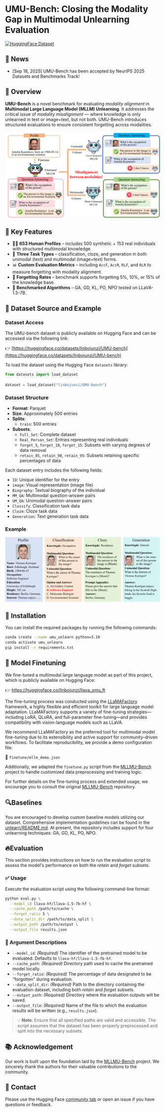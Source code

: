 # UMU-Bench: Closing the Modality Gap in Multimodal Unlearning Evaluation

[![HuggingFace Dataset](https://img.shields.io/badge/%F0%9F%A4%A9%20View%20on-HuggingFace-blue)](https://huggingface.co/datasets/linbojunzi/UMU-bench)

## 📰 News

- [Sep 18, 2025] UMU-Bench has been accepted by NeurIPS 2025 Datasets and Benchmarks Track!

## 🌟 Overview

**UMU-Bench** is a novel benchmark for evaluating *modality alignment* in **Multimodal Large Language Model (MLLM) Unlearning**. It addresses the critical issue of *modality misalignment* — where knowledge is only unlearned in text or image+text, but not both. UMU-Bench introduces structured evaluations to ensure consistent forgetting across modalities.

![image-20250512193544610](./README.assets/image-20250512193544610.png)

## 🚀 Key Features

- 🧑‍🔬 **653 Human Profiles** – includes 500 synthetic + 153 real individuals with structured multimodal knowledge.
- 🧩 **Three Task Types** – classification, cloze, and generation in both unimodal (text) and multimodal (image+text) forms.
- 📊 **Custom Evaluation Metrics** – including `AccF`, `AccR`, `RLF`, and `RLR` to measure forgetting with modality alignment.
- 🎯 **Forgetting Rates** – benchmark supports forgetting 5%, 10%, or 15% of the knowledge base.
- 🤖 **Benchmarked Algorithms** – GA, GD, KL, PO, NPO tested on LLaVA-1.5-7B.

## 📁 Dataset Source and Example

### Dataset Access

The UMU-bench dataset is publicly available on Hugging Face and can be accessed via the following link:

👉 [https://huggingface.co/datasets/linbojunzi/UMU-bench](https://huggingface.co/datasets/linbojunzi/UMU-bench)

To load the dataset using the Hugging Face `datasets` library:

```python
from datasets import load_dataset

dataset = load_dataset("linbojunzi/UMU-bench")
```

### Dataset Structure

- **Format**: Parquet
- **Size**: Approximately 500 entries
- **Splits**:
  - `train`: 500 entries
- **Subsets**:
  - `Full_Set`: Complete dataset
  - `Real_Person_Set`: Entries representing real individuals
  - `forget_5`, `forget_10`, `forget_15`: Subsets with varying degrees of data removal
  - `retain_85`, `retain_90`, `retain_95`: Subsets retaining specific percentages of data

Each dataset entry includes the following fields:

- `ID`: Unique identifier for the entry
- `image`: Visual representation (image file)
- `Biography`: Textual biography of the individual
- `MM_QA`: Multimodal question-answer pairs
- `UM_QA`: Unimodal question-answer pairs
- `Classify`: Classification task data
- `Cloze`: Cloze task data
- `Generation`: Text generation task data

### Example

![image-20250512193734080](./README.assets/image-20250512193734080.png)

## 🧪 Installation

You can install the required packages by running the following commands:

```bash
conda create --name umu_unlearn python=3.10
conda activate umu_unlearn
pip install -r requirements.txt
```

##  🔧 Model Finetuning

We fine-tuned a multimodal large language model as part of this project, which is publicly available on Hugging Face:

👉 https://huggingface.co/linbojunzi/llava_smu_ft

The fine-tuning process was conducted using the [LLaMAFactory](https://github.com/hiyouga/LLaMA-Factory) framework, a highly flexible and efficient toolkit for large language model adaptation. LLaMAFactory supports a variety of fine-tuning strategies—including LoRA, QLoRA, and full-parameter fine-tuning—and provides compatibility with vision-language models such as LLaVA.

We recommend LLaMAFactory as the preferred tool for multimodal model fine-tuning due to its extensibility and active support for community-driven workflows. To facilitate reproducibility, we provide a demo configuration file:

📄 `finetune/mllm_demo.json`

Additionally, we adapted the `finetune.py` script from the  [MLLMU-Bench](https://github.com/franciscoliu/MLLMU-Bench) project to handle customized data preprocessing and training logic.

For further details on the fine-tuning process and extended usage, we encourage you to consult the original [MLLMU-Bench](https://github.com/franciscoliu/MLLMU-Bench) repository.

## 🔍Baselines

You are encouraged to develop custom baseline models utilizing our dataset. Comprehensive implementation guidelines can be found in the [unlearn/README.md](unlearn/README.md). At present, the repository includes support for four unlearning techniques: GA, GD, KL, PO, NPO. 

## 🔥Evaluation

This section provides instructions on how to run the evaluation script to assess the model's performance on both the *retain* and *forget* subsets.

### ✅ Usage

Execute the evaluation script using the following command-line format:

```bash
python eval.py \
  --model_id llava-hf/llava-1.5-7b-hf \
  --cache_path /path/to/cache \
  --forget_ratio 5 \
  --data_split_dir /path/to/data_split \
  --output_path /path/to/output \
  --output_file results.json
```

### 📌 Argument Descriptions

- `--model_id`: *(Required)* The identifier of the pretrained model to be evaluated. Defaults to `llava-hf/llava-1.5-7b-hf`.
- `--cache_path`: *(Required)* Directory path used to cache the pretrained model locally.
- `--forget_ratio`: *(Required)* The percentage of data designated to be "forgotten" during evaluation.
- `--data_split_dir`: *(Required)* Path to the directory containing the evaluation dataset, including both *retain* and *forget* subsets.
- `--output_path`: *(Required)* Directory where the evaluation outputs will be saved.
- `--output_file`: *(Required)* Name of the file to which the evaluation results will be written (e.g., `results.json`).

> 💡 **Note**: Ensure that all specified paths are valid and accessible. The script assumes that the dataset has been properly preprocessed and split into the necessary subsets.



## 📚 Acknowledgement

Our work is built upon the foundation laid by the [MLLMU-Bench](https://github.com/franciscoliu/MLLMU-Bench) project. We sincerely thank the authors for their valuable contributions to the community.

## 🤝 Contact

Please use the Hugging Face [community tab](https://huggingface.co/datasets/linbojunzi/UMU-bench/discussions) or open an issue if you have questions or feedback.